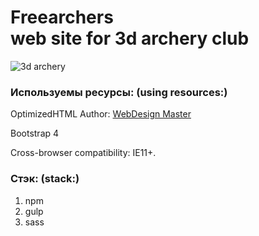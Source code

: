 <h1><strong>Freearchers</strong> <br>web site for 3d archery club</h1>

<p>
	<img src="https://pp.userapi.com/c841538/v841538844/20753/CQD7p74qbaA.jpg" alt="3d archery">
</p>
<h3>Используемы ресурсы: (using resources:)</h3>
<p>OptimizedHTML Author: <a href="http://webdesign-master.ru" target="_blank">WebDesign Master</a></p>

<p>Bootstrap 4</p>

<p>Cross-browser compatibility: IE11+.</p>


<h3>Стэк: (stack:)</h3>

<ol>
	<li>npm</li>
	<li>gulp</li>
	<li>sass</li>

</ol>
